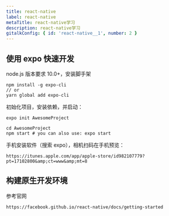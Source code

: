 ```yaml
---
title: react-native
label: react-native
metaTitle: react-native学习
description: react-native学习
gitalkConfig: { id: 'react-native__1', number: 2 }
---
```


## 使用 expo 快速开发

node.js 版本要求 10.0+，安装脚手架

```
npm install -g expo-cli
// or
yarn global add expo-cli
```

初始化项目，安装依赖，并启动：

```
expo init AwesomeProject

cd AwesomeProject
npm start # you can also use: expo start
```

手机安装软件（搜索 expo），相机扫码在手机预览：

```
https://itunes.apple.com/app/apple-store/id982107779?pt=17102800&amp;ct=www&amp;mt=8
```

## 构建原生开发环境

参考官网

```
https://facebook.github.io/react-native/docs/getting-started
```
